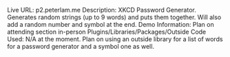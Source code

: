 Live URL:  p2.peterlam.me
Description:  XKCD Password Generator.  Generates random strings (up to 9 words) and puts them together.  Will also add a random number and symbol at the end.
Demo Information:  Plan on attending section in-person
Plugins/Libraries/Packages/Outside Code Used:  N/A at the moment.  Plan on using an outside library for a list of words for a password generator and a symbol one as well.